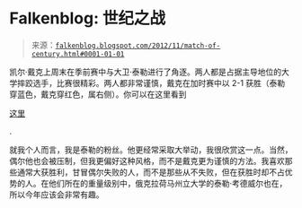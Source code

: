 <!--yml

category: 未分类

date: 2024-05-12 20:19:26

-->

# Falkenblog: 世纪之战

> 来源：[`falkenblog.blogspot.com/2012/11/match-of-century.html#0001-01-01`](http://falkenblog.blogspot.com/2012/11/match-of-century.html#0001-01-01)

凯尔·戴克上周末在季前赛中与大卫·泰勒进行了角逐。两人都是占据主导地位的大学摔跤选手，比赛很精彩。两人都非常谨慎，戴克在加时赛中以 2-1 获胜（泰勒穿蓝色，戴克穿红色，属右侧）。你可以在这里看到

[这里](http://www.youtube.com/watch?v=wWvV4VWlKHs)

.

就我个人而言，我是泰勒的粉丝。他更经常采取大举动，我很欣赏这一点。当然，偶尔他也会被压制，但我更偏好这种风格，而不是戴克更为谨慎的方法。我喜欢那些通常大获胜利，甘冒偶尔失败的人，而不是那些从不失败，但在获胜时却不占优势的人。在他们所在的重量级别中，俄克拉荷马州立大学的泰勒·考德威尔也在，所以今年应该会非常有趣。
